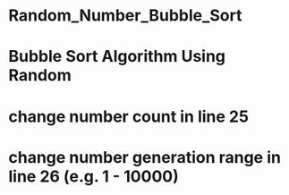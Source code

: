 # Random_Number_Bubble_Sort
# Bubble Sort Algorithm Using Random
# change number count in line 25
# change number generation range in line 26 (e.g. 1 - 10000)
